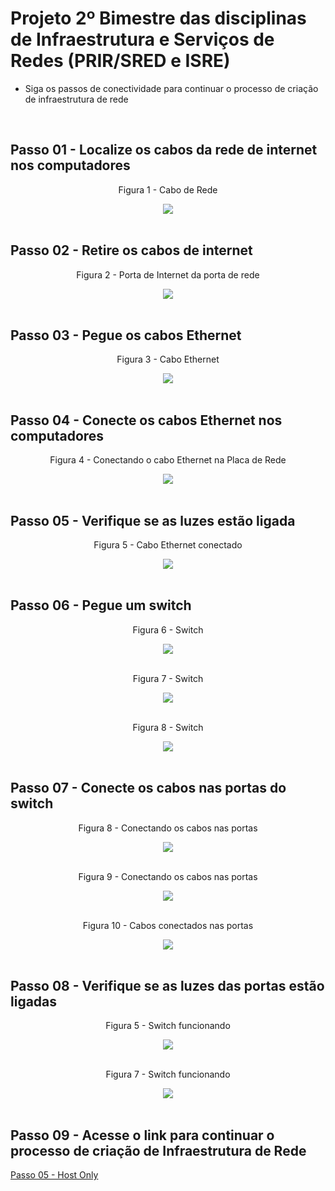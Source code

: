 # Projeto 2º Bimestre das disciplinas de Infraestrutura e Serviços de Redes (PRIR/SRED e ISRE)

  * Siga os passos de conectividade para continuar o processo de criação de infraestrutura de rede 
  <br>
  
  ## Passo 01 - Localize os cabos da rede de internet nos computadores
 <div align='center'>
  <p>Figura 1 - Cabo de Rede</p>
  <img src='../Imagens/IMG_0118.png' />
  <br><br>
</div>

## Passo 02 - Retire os cabos de internet
<div align='center'>
  <p>Figura 2 - Porta de Internet da porta de rede</p>
  <img src='../Imagens/IMG_0119.png' />
  <br><br>
</div>

## Passo 03 - Pegue os cabos Ethernet
<div align='center'>
  <p>Figura 3 - Cabo Ethernet</p>
  <img src='../Imagens/IMG_0131.png' />
  <br><br>
</div>

## Passo 04 - Conecte os cabos Ethernet nos computadores 
<div align='center'>
  <p>Figura 4 - Conectando o cabo Ethernet na Placa de Rede</p>
  <img src='../Imagens/IMG_0130.png' />
  <br><br>
</div>

## Passo 05 - Verifique se as luzes estão ligada
 <div align='center'>
  <p>Figura 5 - Cabo Ethernet conectado</p>
  <img src='../Imagens/IMG_0132.png' />
  <br><br>
</div>

## Passo 06 - Pegue um switch

<div align='center'>
  <p>Figura 6 - Switch</p>
  <img src='../Imagens/IMG_0127.png' />
  <br><br>
</div>

<div align='center'>
  <p>Figura 7 - Switch</p>
  <img src='../Imagens/IMG_0128.png' />
  <br><br>
</div>

<div align='center'>
  <p>Figura 8 - Switch</p>
  <img src='../Imagens/IMG_0129.png' />
  <br><br>
</div>

## Passo 07 - Conecte os cabos nas portas do switch
<div align='center'>
  <p>Figura 8 - Conectando os cabos nas portas</p>
  <img src='../Imagens/IMG_0126.png' />
  <br><br>
</div>

<div align='center'>
  <p>Figura 9 - Conectando os cabos nas portas</p>
  <img src='../Imagens/IMG_0125.png' />
  <br><br>
</div>

<div align='center'>
  <p>Figura 10 - Cabos conectados nas portas</p>
  <img src='../Imagens/IMG_0121.png' />
  <br><br>
</div>

## Passo 08 - Verifique se as luzes das portas estão ligadas
<div align='center'>
  <p>Figura 5 - Switch funcionando</p>
  <img src='../Imagens/IMG_0124.png' />
  <br><br>
</div>

<div align='center'>
  <p>Figura 7 - Switch funcionando</p>
  <img src='../Imagens/IMG_0122.png' />
  <br><br>
</div>

## Passo 09 - Acesse o link para continuar o processo de criação de Infraestrutura de Rede

<a href='https://github.com/diozenio/914-2022-grupo-5/blob/main/Roteiro/Etapa%2005%20-%20HostOnly.md'>Passo 05 - Host Only</a>




